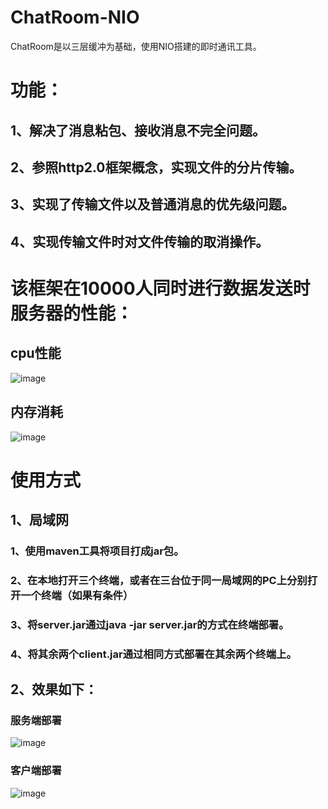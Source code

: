 # ChatRoom-NIO
ChatRoom是以三层缓冲为基础，使用NIO搭建的即时通讯工具。

# 功能：
## 1、解决了消息粘包、接收消息不完全问题。
## 2、参照http2.0框架概念，实现文件的分片传输。
## 3、实现了传输文件以及普通消息的优先级问题。
## 4、实现传输文件时对文件传输的取消操作。

# 该框架在10000人同时进行数据发送时服务器的性能：
## cpu性能
![image](https://github.com/mxh13564/ChatRoom-NIO/assets/116016729/0c797b28-9294-45ea-8ea5-2d8f53aa6768)
## 内存消耗
![image](https://github.com/mxh13564/ChatRoom-NIO/assets/116016729/dc583348-19d9-4a36-b9e9-234ef11f98be)

# 使用方式

## 1、局域网
### 1、使用maven工具将项目打成jar包。
### 2、在本地打开三个终端，或者在三台位于同一局域网的PC上分别打开一个终端（如果有条件）
### 3、将server.jar通过java -jar server.jar的方式在终端部署。
### 4、将其余两个client.jar通过相同方式部署在其余两个终端上。

## 2、效果如下：

### 服务端部署
![image](https://github.com/mxh13564/ChatRoom-NIO/assets/116016729/7cef9137-2379-407a-a786-00f4974cf9ea)

### 客户端部署
![image](https://github.com/mxh13564/ChatRoom-NIO/assets/116016729/8ed75c3b-badc-49a2-a168-9b7efcbe6ac5)



